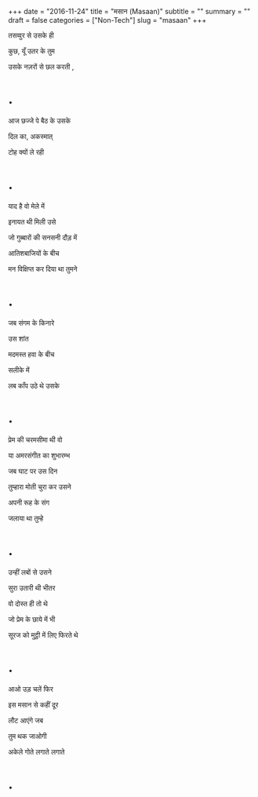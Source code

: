 +++
date = "2016-11-24"
title = "मसान (Masaan)"
subtitle = ""
summary = ""
draft = false
categories = ["Non-Tech"]
slug = "masaan"
+++

तसव्वुर से उसके ही

कुछ, यूँ उतर के तुम

उसके नज़रों से छल करती ,

# .

आज छज्जे पे बैठ के उसके

दिल का, अकस्मात्

टोह क्यों ले रही

# .

याद है वो मेले में

इनायत थी मिली उसे

जो गुब्बारों की सनसनी दौड़ में

आतिशबाजियों के बीच

मन विक्षिप्त कर दिया था तुमने

# .

जब संगम के किनारे

उस शांत

मदमस्त हवा के बीच

सलीके में

लब काँप उठे थे उसके

# .

प्रेम की चरमसीमा थी वो

या अमरसंगीत का शुभारम्भ

जब घाट पर उस दिन

तुम्हारा मोती चुरा कर उसने

अपनी रूह के संग

जलाया था तुम्हे

# .

उन्हीं लबों से उसने

सुरा उतारी थी भीतर

वो दोस्त ही तो थे

जो प्रेम के छाये में भी

सूरज को मुट्ठी में लिए फिरते थे

# .

आओ उड़ चलें फिर

इस मसान से कहीं दूर

लौट आएंगे जब

तुम थक जाओगी

अकेले गोते लगाते लगाते

# .
